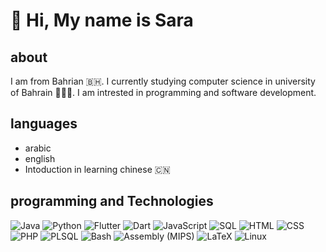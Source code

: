 # 👋 Hi, My name is Sara


## about

I am from Bahrian 🇧🇭. I currently studying computer science in university of Bahrain 👩🏻‍💻. I am intrested in programming and software development.

## languages 

- arabic 
- english 
- Intoduction in learning chinese 🇨🇳

## programming and Technologies

![Java](https://img.shields.io/badge/Java-ED8B00?style=for-the-badge&logo=java&logoColor=white)
![Python](https://img.shields.io/badge/Python-3776AB?style=for-the-badge&logo=python&logoColor=white)
![Flutter](https://img.shields.io/badge/Flutter-02569B?style=for-the-badge&logo=flutter&logoColor=white)
![Dart](https://img.shields.io/badge/Dart-0175C2?style=for-the-badge&logo=dart&logoColor=white)
![JavaScript](https://img.shields.io/badge/Javascript-AC9FBB?style=for-the-badge&logo=javascript&logoColor=white)
![SQL](https://img.shields.io/badge/SQL-000000?style=for-the-badge&logo=mysql&logoColor=white)
![HTML](https://img.shields.io/badge/HTML-E34F26?style=for-the-badge&logo=html5&logoColor=white)
![CSS](https://img.shields.io/badge/CSS-1572B6?style=for-the-badge&logo=css3&logoColor=white)
![PHP](https://img.shields.io/badge/PHP-777BB4?style=for-the-badge&logo=php&logoColor=white)
![PLSQL](https://img.shields.io/badge/PLSQL-F80000?style=for-the-badge&logo=oracle&logoColor=white)
![Bash](https://img.shields.io/badge/Bash-4EAA25?style=for-the-badge&logo=gnu-bash&logoColor=white)
![Assembly (MIPS)](https://img.shields.io/badge/Assembly(MIPS)-525252?style=for-the-badge&logoColor=white)
![LaTeX](https://img.shields.io/badge/LaTeX-008080?style=for-the-badge&logoColor=white)
![Linux](https://img.shields.io/badge/Linux-FCC624?style=for-the-badge&logo=linux&logoColor=black)

